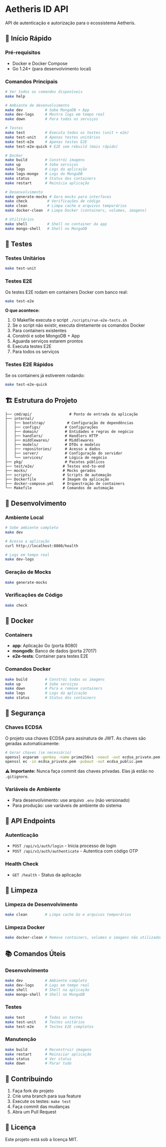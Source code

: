 # Aetheris ID API

API de autenticação e autorização para o ecossistema Aetheris.

## 🚀 Início Rápido

### Pré-requisitos

- Docker e Docker Compose
- Go 1.24+ (para desenvolvimento local)

### Comandos Principais

```bash
# Ver todos os comandos disponíveis
make help

# Ambiente de desenvolvimento
make dev          # Sobe MongoDB + App
make dev-logs     # Mostra logs em tempo real
make down         # Para todos os serviços

# Testes
make test         # Executa todos os testes (unit + e2e)
make test-unit    # Apenas testes unitários
make test-e2e     # Apenas testes E2E
make test-e2e-quick # E2E sem rebuild (mais rápido)

# Docker
make build        # Constrói imagens
make up           # Sobe serviços
make logs         # Logs da aplicação
make logs-mongo   # Logs do MongoDB
make status       # Status dos containers
make restart      # Reinicia aplicação

# Desenvolvimento
make generate-mocks # Gera mocks para interfaces
make check         # Verificações de código
make clean         # Limpa cache e arquivos temporários
make docker-clean  # Limpa Docker (containers, volumes, imagens)

# Utilitários
make shell         # Shell no container da app
make mongo-shell   # Shell no MongoDB
```

## 🧪 Testes

### Testes Unitários

```bash
make test-unit
```

### Testes E2E

Os testes E2E rodam em containers Docker com banco real:

```bash
make test-e2e
```

**O que acontece:**

1. O Makefile executa o script `./scripts/run-e2e-tests.sh`
2. Se o script não existir, executa diretamente os comandos Docker
3. Para containers existentes
4. Constrói e sobe MongoDB + App
5. Aguarda serviços estarem prontos
6. Executa testes E2E
7. Para todos os serviços

### Testes E2E Rápidos

Se os containers já estiverem rodando:

```bash
make test-e2e-quick
```

## 🏗️ Estrutura do Projeto

```
├── cmd/api/                 # Ponto de entrada da aplicação
├── internal/
│   ├── bootstrap/          # Configuração de dependências
│   ├── configs/           # Configurações
│   ├── domain/            # Entidades e regras de negócio
│   ├── handlers/          # Handlers HTTP
│   ├── middlewares/       # Middlewares
│   ├── models/            # DTOs e modelos
│   ├── repositories/      # Acesso a dados
│   ├── server/            # Configuração do servidor
│   └── services/          # Lógica de negócio
├── pkg/                   # Pacotes públicos
├── test/e2e/             # Testes end-to-end
├── mocks/                # Mocks gerados
├── scripts/              # Scripts de automação
├── Dockerfile            # Imagem da aplicação
├── docker-compose.yml    # Orquestração de containers
└── Makefile              # Comandos de automação
```

## 🔧 Desenvolvimento

### Ambiente Local

```bash
# Sobe ambiente completo
make dev

# Acessa a aplicação
curl http://localhost:8080/health

# Logs em tempo real
make dev-logs
```

### Geração de Mocks

```bash
make generate-mocks
```

### Verificações de Código

```bash
make check
```

## 🐳 Docker

### Containers

- **app**: Aplicação Go (porta 8080)
- **mongodb**: Banco de dados (porta 27017)
- **e2e-tests**: Container para testes E2E

### Comandos Docker

```bash
make build        # Constrói todas as imagens
make up           # Sobe serviços
make down         # Para e remove containers
make logs         # Logs da aplicação
make status       # Status dos containers
```

## 🔐 Segurança

### Chaves ECDSA

O projeto usa chaves ECDSA para assinatura de JWT. As chaves são geradas automaticamente:

```bash
# Gerar chaves (se necessário)
openssl ecparam -genkey -name prime256v1 -noout -out ecdsa_private.pem
openssl ec -in ecdsa_private.pem -pubout -out ecdsa_public.pem
```

**⚠️ Importante:** Nunca faça commit das chaves privadas. Elas já estão no `.gitignore`.

### Variáveis de Ambiente

- Para desenvolvimento: use arquivo `.env` (não versionado)
- Para produção: use variáveis de ambiente do sistema

## 📝 API Endpoints

### Autenticação

- `POST /api/v1/auth/login` - Inicia processo de login
- `POST /api/v1/auth/authenticate` - Autentica com código OTP

### Health Check

- `GET /health` - Status da aplicação

## 🧹 Limpeza

### Limpeza de Desenvolvimento

```bash
make clean        # Limpa cache Go e arquivos temporários
```

### Limpeza Docker

```bash
make docker-clean # Remove containers, volumes e imagens não utilizados
```

## 📚 Comandos Úteis

### Desenvolvimento

```bash
make dev          # Ambiente completo
make dev-logs     # Logs em tempo real
make shell        # Shell na aplicação
make mongo-shell  # Shell no MongoDB
```

### Testes

```bash
make test         # Todos os testes
make test-unit    # Testes unitários
make test-e2e     # Testes E2E completos
```

### Manutenção

```bash
make build        # Reconstruir imagens
make restart      # Reiniciar aplicação
make status       # Ver status
make down         # Parar tudo
```

## 🤝 Contribuindo

1. Faça fork do projeto
2. Crie uma branch para sua feature
3. Execute os testes: `make test`
4. Faça commit das mudanças
5. Abra um Pull Request

## 📄 Licença

Este projeto está sob a licença MIT.
